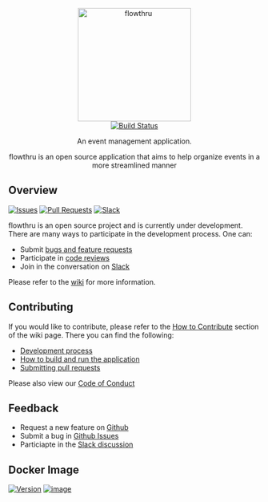 <p align="center">
  <img src="https://github.com/flow-thru/front-end-design/blob/master/art/banners/png/flowthru_plain.png" alt="flowthru" width="226">
  <br>
  <a href="https://travis-ci.com/flow-thru/flowthru"><img src="https://travis-ci.com/flow-thru/flowthru.svg?branch=master" alt="Build Status"></a>
</p>

<p align="center">An event management application.</p>

<p align="center">flowthru is an open source application that aims to help organize events in a more streamlined manner</p>

## Overview
<p align="left">
    <a href="https://github.com/flow-thru/flowthru/issues?utf8=%E2%9C%93&q=is%3Aissue+is%3Aopen+"><img src="https://img.shields.io/github/issues/flow-thru/flowthru.svg" alt="Issues"></a>
    <a href="https://github.com/flow-thru/flowthru/pulls?utf8=%E2%9C%93&q=is%3Apr+is%3Aopen+"><img src="https://img.shields.io/github/issues-pr/flow-thru/flowthru.svg" alt="Pull Requests"></a>
    <a href="https://join.slack.com/t/flowthru/shared_invite/enQtNjYxMDM2Nzc5NDkzLTJiZTU0NGQ0ZTc0NjRjNDMxNDY4ODU0YzA4MTUwZTU5YmMyZTAyZmFiMjY4ZWFkNzI5MDYxMTUyMTY0Mjc3MTQ"><img src="https://img.shields.io/badge/chat-on%20slack-brightgreen.svg" alt="Slack"></a>
</p>

flowthru is an open source project and is currently under development. There are many ways to participate in the development process. One can:
- Submit [bugs and feature requests](https://github.com/flow-thru/flowthru/issues)
- Participate in [code reviews](https://github.com/flow-thru/flowthru/pulls)
- Join in the conversation on [Slack](https://join.slack.com/t/flowthru/shared_invite/enQtNjYxMDM2Nzc5NDkzLTJiZTU0NGQ0ZTc0NjRjNDMxNDY4ODU0YzA4MTUwZTU5YmMyZTAyZmFiMjY4ZWFkNzI5MDYxMTUyMTY0Mjc3MTQ)  

Please refer to the [wiki](https://github.com/flow-thru/flowthru/wiki) for more information.

## Contributing
If you would like to contribute, please refer to the [How to Contribute](https://github.com/flow-thru/flowthru/wiki/How-to-Contribute) section of the wiki page. There you can find the following:
- [Development process](https://github.com/flow-thru/flowthru/wiki/Development-Process)
- [How to build and run the application](https://github.com/flow-thru/flowthru/wiki/How-to-Contribute#debugging-and-running)
- [Submitting pull requests](https://github.com/flow-thru/flowthru/wiki/How-to-Contribute)  

Please also view our [Code of Conduct](https://github.com/flow-thru/flow/blob/master/CODE_OF_CONDUCT.md)

## Feedback
- Request a new feature on [Github](https://github.com/flow-thru/flowthru/issues)
- Submit a bug in [Github Issues](https://github.com/flow-thru/flowthru/issues)
- Particiapte in the [Slack discussion](https://join.slack.com/t/flowthru/shared_invite/enQtNjYxMDM2Nzc5NDkzLTJiZTU0NGQ0ZTc0NjRjNDMxNDY4ODU0YzA4MTUwZTU5YmMyZTAyZmFiMjY4ZWFkNzI5MDYxMTUyMTY0Mjc3MTQ)


## Docker Image
<p align="left">
    <a href="https://microbadger.com/images/flowthru/flowthru"><img src="https://images.microbadger.com/badges/version/flowthru/flowthru.svg" alt="Version"></a>
    <a href="https://microbadger.com/images/flowthru/flowthru"><img src="https://images.microbadger.com/badges/image/flowthru/flowthru.svg" alt="image"></a>
</p>
